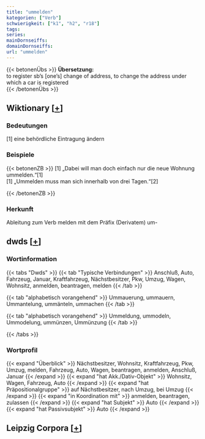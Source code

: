 ```yaml
---
title: "ummelden"
kategorien: ["Verb"]
schwierigkeit: ["k1", "h2", "r18"]
tags:
series:
mainDornseiffs:
domainDornseiffs:
url: "ummelden"
---
```


{{< betonenÜbs >}}
**Übersetzung:**  
to register sb’s [one’s] change of address, to change the address under which a car is registered  
{{< /betonenÜbs >}}

## Wiktionary [[+](https://de.wiktionary.org/wiki/ummelden)]

### Bedeutungen
[1] eine behördliche Eintragung ändern  

### Beispiele
{{< betonenZB >}}
[1] „Dabei will man doch einfach nur die neue Wohnung ummelden.“[1]  
[1] „Ummelden muss man sich innerhalb von drei Tagen.“[2]  

{{< /betonenZB >}}
### Herkunft
Ableitung zum Verb melden mit dem Präfix (Derivatem) um-  



## dwds [[+](https://www.dwds.de/wb/ummelden)]

### Wortinformation
{{< tabs "Dwds" >}}
{{< tab "Typische Verbindungen" >}}
Anschluß, Auto, Fahrzeug, Januar, Kraftfahrzeug, Nächstbesitzer, Pkw, Umzug, Wagen, Wohnsitz, anmelden, beantragen, melden
{{< /tab >}}

{{< tab "alphabetisch vorangehend" >}}
Ummauerung, ummauern, Ummantelung, ummänteln, ummachen
{{< /tab >}}

{{< tab "alphabetisch vorangehend" >}}
Ummeldung, ummodeln, Ummodelung, ummünzen, Ummünzung
{{< /tab >}}

{{< /tabs >}}

### Wortprofil
{{< expand "Überblick" >}} Nächstbesitzer, Wohnsitz, Kraftfahrzeug, Pkw, Umzug, melden, Fahrzeug, Auto, Wagen, beantragen, anmelden, Anschluß, Januar {{< /expand >}}
{{< expand "hat Akk./Dativ-Objekt" >}} Wohnsitz, Wagen, Fahrzeug, Auto {{< /expand >}}
{{< expand "hat Präpositionalgruppe" >}} auf Nächstbesitzer, nach Umzug, bei Umzug {{< /expand >}}
{{< expand "in Koordination mit" >}} anmelden, beantragen, zulassen {{< /expand >}}
{{< expand "hat Subjekt" >}} Auto {{< /expand >}}
{{< expand "hat Passivsubjekt" >}} Auto {{< /expand >}}

## Leipzig Corpora [[+](https://corpora.uni-leipzig.de/en/res?word=ummelden&corpusId=deu_newscrawl-public_2018)]

